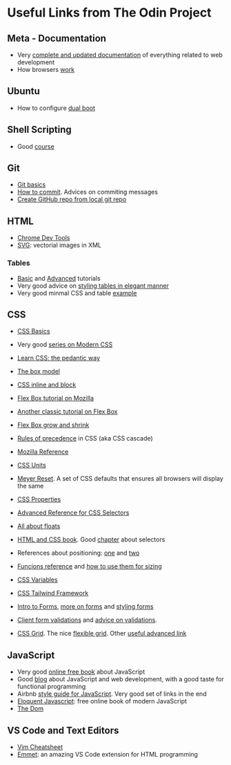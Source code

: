 # Useful Links from The Odin Project

## Meta - Documentation
* Very [complete and updated documentation](https://devdocs.io/) of everything related to web development
* How browsers [work](https://web.dev/howbrowserswork/)

## Ubuntu 
* How to configure [dual boot](https://itsfoss.com/install-ubuntu-1404-dual-boot-mode-windows-8-81-uefi/)

## Shell Scripting
* Good [course](https://swcarpentry.github.io/shell-novice/)

## Git
* [Git basics](https://www.theodinproject.com/lessons/foundations-git-basics)
* [How to commit](https://cbea.ms/git-commit/). Advices on commiting messages
* [Create GitHub repo from local git repo](https://cli.github.com/manual/gh_repo_create)

## HTML
* [Chrome Dev Tools](https://developer.chrome.com/docs/devtools/)
* [SVG](https://www.theodinproject.com/lessons/node-path-intermediate-html-and-css-svg): vectorial images in XML

### Tables
* [Basic](https://developer.mozilla.org/en-US/docs/Learn/HTML/Tables/Basics) and [Advanced](https://developer.mozilla.org/en-US/docs/Learn/HTML/Tables/Advanced) tutorials
* Very good advice on [styling tables in elegant manner](https://pencilandpaper.io/articles/ux-pattern-analysis-enterprise-data-tables/)
* Very good minmal CSS and table [example](https://mdn.github.io/learning-area/html/tables/assessment-finished/planets-data.html)


## CSS
* [CSS Basics](https://www.theodinproject.com/lessons/foundations-css-foundations)
* Very good [series on Modern CSS](https://moderncss.dev/)
* [Learn CSS: the pedantic way](http://book.mixu.net/css/)
* [The box model](https://developer.mozilla.org/en-US/docs/Learn/CSS/Building_blocks/The_box_model)
* [CSS inline and block](https://developer.mozilla.org/en-US/docs/Learn/CSS/CSS_layout/Normal_Flow)
* [Flex Box tutorial on Mozilla](https://developer.mozilla.org/en-US/docs/Web/CSS/CSS_Flexible_Box_Layout/Basic_Concepts_of_Flexbox)
* [Another classic tutorial on Flex Box](https://css-tricks.com/snippets/css/a-guide-to-flexbox/)
* [Flex Box grow and shrink](https://css-tricks.com/understanding-flex-grow-flex-shrink-and-flex-basis/)
* [Rules of precedence](https://wattenberger.com/blog/css-cascade) in CSS (aka CSS cascade)
* [Mozilla Reference](https://developer.mozilla.org/en-US/docs/Web/CSS/Reference)
* [CSS Units](https://developer.mozilla.org/en-US/docs/Learn/CSS/Building_blocks/Values_and_units)

* [Meyer Reset](https://meyerweb.com/eric/tools/css/reset/). A set of CSS defaults that ensures all browsers will display the same
* [CSS Properties](https://www.theodinproject.com/lessons/node-path-intermediate-html-and-css-more-css-properties)
* [Advanced Reference for CSS Selectors](https://www.theodinproject.com/lessons/node-path-intermediate-html-and-css-advanced-selectors)
* [All about floats](https://css-tricks.com/all-about-floats/)
* [HTML and CSS book](https://learn.shayhowe.com/advanced-html-css/). Good [chapter](https://learn.shayhowe.com/advanced-html-css/complex-selectors/) about selectors
* References about positioning: [one](https://developer.mozilla.org/en-US/docs/Web/CSS/position) and [two](https://css-tricks.com/absolute-relative-fixed-positioining-how-do-they-differ/)
* [Funcions reference](https://developer.mozilla.org/en-US/docs/Web/CSS/CSS_Functions) and [how to use them for sizing](https://web.dev/i18n/en/min-max-clamp/)
* [CSS Variables](https://www.theodinproject.com/lessons/node-path-intermediate-html-and-css-custom-properties)
* [CSS Tailwind Framework](https://adamwathan.me/css-utility-classes-and-separation-of-concerns/)
* [Intro to Forms](https://developer.mozilla.org/en-US/docs/Learn/Forms#introductory_guides), [more on forms]( https://developer.mozilla.org/en-US/docs/Learn/Forms#the_different_form_controls) and [styling forms]( https://developer.mozilla.org/en-US/docs/Learn/Forms#form_styling_guides)
* [Client form validations](https://developer.mozilla.org/en-US/docs/Learn/Forms/Form_validation) and [advice on validations](https://css-tricks.com/form-validation-ux-html-css). 
* [CSS Grid](https://css-tricks.com/snippets/css/complete-guide-grid/). The nice [flexible grid](https://css-tricks.com/books/greatest-css-tricks/flexible-grids/). Other [useful advanced link](https://www.theodinproject.com/lessons/node-path-intermediate-html-and-css-advanced-grid-properties)


## JavaScript
* Very good [online free book](https://javascript.info/) about JavaScript
* Good [blog](https://jrsinclair.com/) about JavaScript and web development, with a good taste for functional programming
* Airbnb [style guide for JavaScript](https://github.com/airbnb/javascript). Very good set of links in the end
* [Eloquent Javascript](https://eloquentjavascript.net/): free online book of modern JavaScript
* [The Dom](https://www.theodinproject.com/lessons/foundations-dom-manipulation-and-events)

## VS Code and Text Editors
* [Vim Cheatsheet](https://vim.rtorr.com/)
* [Emmet](https://www.theodinproject.com/lessons/node-path-intermediate-html-and-css-emmet): an amazing VS Code extension for HTML programming

